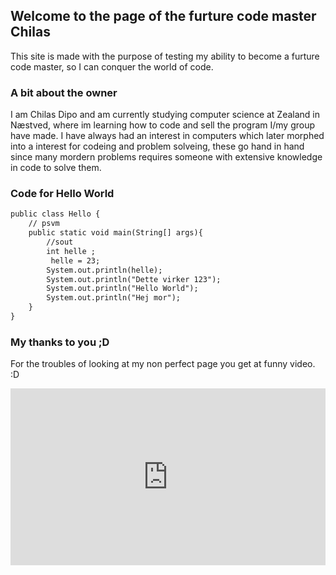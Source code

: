 ## Welcome to the page of the furture code master Chilas

This site is made with the purpose of testing my ability to become a furture code master, so I can conquer the world of code.

### A bit about the owner

I am Chilas Dipo and am currently studying computer science at Zealand in Næstved, where im learning how to code and sell the program I/my group have made.
I have always had an interest in computers which later morphed into a interest for codeing and problem solveing, these go hand in hand since
many mordern problems requires someone with extensive knowledge in code to solve them.

### Code for Hello World

```markdown
public class Hello {
    // psvm
    public static void main(String[] args){
        //sout
        int helle ;
         helle = 23;
        System.out.println(helle);
        System.out.println("Dette virker 123");
        System.out.println("Hello World");
        System.out.println("Hej mor");
    }
}
```

### My thanks to you ;D

For the troubles of looking at my non perfect page you get at funny video. :D
<div style="width:100%;height:0px;position:relative;padding-bottom:56.167%;"><iframe src="https://streamable.com/e/kkqdc9" frameborder="0" width="100%" height="100%" allowfullscreen style="width:100%;height:100%;position:absolute;left:0px;top:0px;overflow:hidden;"></iframe></div>
